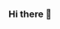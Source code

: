 ### Hi there 👋

<!--
**ezoo43/ezoo43** is a ✨ _special_ ✨ repository because its `README.md` (this file) appears on your GitHub profile.

Here are some ideas to get you started:

####- 🔭 I’m currently working on Gachon University.
####- 🌱 I’m currently learning AI & SoftWare..


